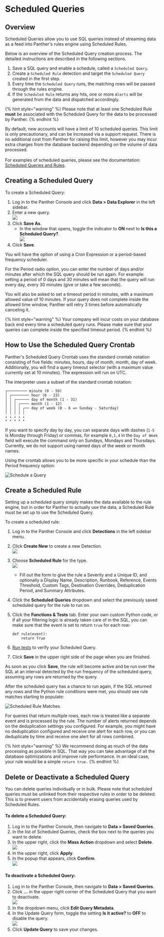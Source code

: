 # Scheduled Queries

## Overview

Scheduled Queries allow you to use SQL queries instead of streaming data as a feed into Panther's rules engine using Scheduled Rules.

Below is an overview of the Scheduled Query creation process. The detailed instructions are described in the following sections.

1. Save a SQL query and enable a schedule, called a `Scheduled Query`.
2. Create a `Scheduled Rule` detection and target the `Scheduled Query` created in the first step.
3. Every time the `Scheduled Query` runs, the matching rows will be passed through the rules engine.
4. If the `Scheduled Rule` returns any hits, one or more `Alerts` will be generated from the data and dispatched accordingly.

{% hint style="warning" %}
Please note that at least one Scheduled Rule **must** be associated with the Scheduled Query for the data to be processed by Panther.
{% endhint %}

By default, new accounts will have a limit of 10 scheduled queries. This limit is only precautionary, and can be increased via a support request. There is no additional cost from Panther for raising this limit, however you may incur extra charges from the database backend depending on the volume of data processed.\
\
For examples of scheduled queries, please see the documentation: [Scheduled Queries and Rules](https://docs.runpanther.io/data-analytics/example-queries#scheduled-queries-and-rules).

## Creating a Scheduled Query

To create a Scheduled Query:

1. Log in to the Panther Console and click **Data > Data Explorer** in the left sidebar.
2. Enter a new query.\
   ![](<../.gitbook/assets/Screen Shot 2022-03-21 at 10.15.07 AM.png>)
3. Click **Save As**.&#x20;
   * In the window that opens, toggle the indicator to **ON** next to **Is this a Scheduled Query?**.\
     ![](<../.gitbook/assets/schedule-query (1).png>)
4. Click **Save**.

You will have the option of using a Cron Expression or a period-based frequency scheduler.&#x20;

For the Period radio option, you can enter the number of days and/or minutes after which the SQL query should be run again. For example: setting a period of 0 days and 30 minutes will mean that the query will run every day, every 30 minutes (give or take a few seconds).&#x20;

You will also be asked to set a timeout period in minutes, with a maximum allowed value of 10 minutes. If your query does not complete inside the allowed time window, Panther will retry 3 times before automatically canceling it.

{% hint style="warning" %}
Your company will incur costs on your database back end every time a scheduled query runs. Please make sure that your queries can complete inside the specified timeout period.
{% endhint %}

## How to Use the Scheduled Query Crontab

Panther's Scheduled Query Crontab uses the standard crontab notation consisting of five fields: minutes, hours, day of month, month, day of week. Additionally, you will find a query timeout selector (with a maximum value currently set at 10 minutes). The expression will run on UTC.

The interpreter uses a subset of the standard crontab notation:

```
┌───────── minute (0 - 59)
│ ┌──────── hour (0 - 23)
│ │ ┌────── day of month (1 - 31)
│ │ │ ┌──── month (1 - 12)
│ │ │ │ ┌── day of week (0 - 6 => Sunday - Saturday)
│ │ │ │ │               
↓ ↓ ↓ ↓ ↓
* * * * *
```

If you want to specify day by day, you can separate days with dashes (`1-5` is Monday through Friday) or commas, for example `0,1,4` in the `Day of Week` field will execute the command only on Sundays, Mondays and Thursdays. Currently, we do not support using named days of the week or month names.

Using the crontab allows you to be more specific in your schedule than the Period frequency option:

![Schedule a Query](../.gitbook/assets/scheduled-query-crontab.png)

## Create a Scheduled Rule

Setting up a scheduled query simply makes the data available to the rule engine, but in order for Panther to actually use the data, a Scheduled Rule must be set up to use the Scheduled Query.

To create a scheduled rule:

1. Log in to the Panther Console and click **Detections** in the left sidebar menu.
2. Click **Create New** to create a new Detection. \
   ![](../.gitbook/assets/create-new-detection.png)
3. Choose **Scheduled Rule** for the type.\
   ![](../.gitbook/assets/scheduled-rule.png)
   * Fill out the form to give the rule a Severity and a Unique ID, and optionally a Display Name, Description, Runbook, Reference, Events Threshold, Custom Tags, Destination Overrides, Deduplication Period, and Summary Attributes.&#x20;
4. Click the **Scheduled Queries** dropdown and select the previously saved scheduled query for the rule to run on.&#x20;
5.  Click the **Functions & Tests** tab. Enter your own custom Python code, or if all your filtering logic is already taken care of in the SQL, you can make sure that the event is set to return `true` for each row:

    ```
    def rule(event):  
        return True
    ```
6. [Run tests](https://docs.panther.com/writing-detections/testing) to verify your Scheduled Query.
7. Click **Save** in the upper right side of the page when you are finished.

As soon as you click **Save**, the rule will become active and be run over the SQL at an interval detected by the run frequency of the scheduled query, assuming any rows are returned by the query.

After the scheduled query has a chance to run again, if the SQL returned any rows and the Python rule conditions were met, you should see rule matches starting to populate:

![Scheduled Rule Matches](../.gitbook/assets/scheduled-rule-matches.png)

For queries that return multiple rows, each row is treated like a separate event and is processed by the rule. The number of alerts returned depends on the deduplication settings you configured. For example, you might have no deduplication configured and receive one alert for each row, or you can deduplicate by time and receive one alert for all rows combined.

{% hint style="warning" %}
We recommend doing as much of the data processing as possible in SQL. That way you can take advantage of all the database optimizations and improve rule performance. In an ideal case, your rule would be a simple `return true.`
{% endhint %}

## Delete or Deactivate a Scheduled Query

You can delete queries individually or in bulk. Please note that scheduled queries must be unlinked from their respective rules in order to be deleted. This is to prevent users from accidentally erasing queries used by Scheduled Rules.

#### To delete a Scheduled Query:

1. Log in to the Panther Console, then navigate to **Data > Saved Queries**.&#x20;
2. In the list of Scheduled Queries, check the box next to the queries you want to delete.
3. In the upper right, click the **Mass Action** dropdown and select **Delete**. \
   ![](<../.gitbook/assets/delete-query (2).png>)
4. In the upper right, click **Apply**.
5. In the popup that appears, click **Confirm**.\
   ![](<../.gitbook/assets/Screen Shot 2022-03-21 at 10.24.17 AM.png>)

#### To deactivate a Scheduled Query:

1. Log in to the Panther Console, then navigate to **Data > Saved Queries**.
2. Click **...** in the upper right corner of the Scheduled Query that you want to deactivate.\
   ![](../.gitbook/assets/query-options.png)
3. In the dropdown menu, click **Edit Query Metadata**.
4. In the Update Query form, toggle the setting **Is it active?** to **OFF** to disable the query.\
   ![](../.gitbook/assets/active-query.png)
5. Click **Update Query** to save your changes.

